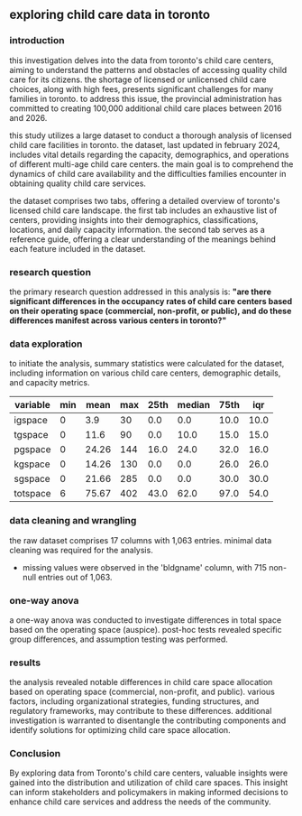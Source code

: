 ## exploring child care data in toronto

### introduction

this investigation delves into the data from toronto's child care centers, aiming to understand the patterns and obstacles of accessing quality child care for its citizens. the shortage of licensed or unlicensed child care choices, along with high fees, presents significant challenges for many families in toronto. to address this issue, the provincial administration has committed to creating 100,000 additional child care places between 2016 and 2026.

this study utilizes a large dataset to conduct a thorough analysis of licensed child care facilities in toronto. the dataset, last updated in february 2024, includes vital details regarding the capacity, demographics, and operations of different multi-age child care centers. the main goal is to comprehend the dynamics of child care availability and the difficulties families encounter in obtaining quality child care services.

the dataset comprises two tabs, offering a detailed overview of toronto's licensed child care landscape. the first tab includes an exhaustive list of centers, providing insights into their demographics, classifications, locations, and daily capacity information. the second tab serves as a reference guide, offering a clear understanding of the meanings behind each feature included in the dataset.

### research question

the primary research question addressed in this analysis is: **"are there significant differences in the occupancy rates of child care centers based on their operating space (commercial, non-profit, or public), and do these differences manifest across various centers in toronto?"**

### data exploration

to initiate the analysis, summary statistics were calculated for the dataset, including information on various child care centers, demographic details, and capacity metrics.

| variable    | min | mean | max | 25th | median | 75th | iqr  |
|-------------|-----|------|-----|------|--------|------|------|
| igspace     | 0   | 3.9  | 30  | 0.0  | 0.0    | 10.0 | 10.0 |
| tgspace     | 0   | 11.6 | 90  | 0.0  | 10.0   | 15.0 | 15.0 |
| pgspace     | 0   | 24.26| 144 | 16.0 | 24.0   | 32.0 | 16.0 |
| kgspace     | 0   | 14.26| 130 | 0.0  | 0.0    | 26.0 | 26.0 |
| sgspace     | 0   | 21.66| 285 | 0.0  | 0.0    | 30.0 | 30.0 |
| totspace    | 6   | 75.67| 402 | 43.0 | 62.0   | 97.0 | 54.0 |

### data cleaning and wrangling

the raw dataset comprises 17 columns with 1,063 entries. minimal data cleaning was required for the analysis.

- missing values were observed in the 'bldgname' column, with 715 non-null entries out of 1,063.

### one-way anova

a one-way anova was conducted to investigate differences in total space based on the operating space (auspice). post-hoc tests revealed specific group differences, and assumption testing was performed.

### results

the analysis revealed notable differences in child care space allocation based on operating space (commercial, non-profit, and public). various factors, including organizational strategies, funding structures, and regulatory frameworks, may contribute to these differences. additional investigation is warranted to disentangle the contributing components and identify solutions for optimizing child care space allocation.


### Conclusion

By exploring data from Toronto's child care centers, valuable insights were gained into the distribution and utilization of child care spaces. This insight can inform stakeholders and policymakers in making informed decisions to enhance child care services and address the needs of the community.
